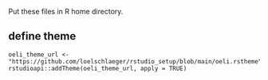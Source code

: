 Put these files in R home directory.

## define theme

```{r}
oeli_theme_url <- "https://github.com/loelschlaeger/rstudio_setup/blob/main/oeli.rstheme"
rstudioapi::addTheme(oeli_theme_url, apply = TRUE)
```
